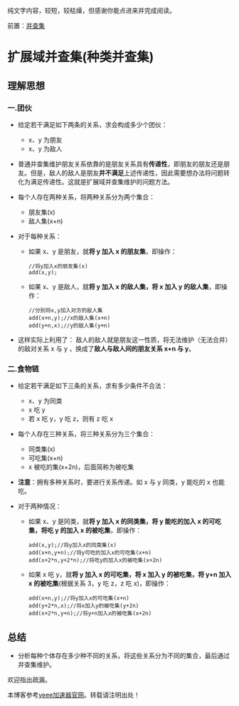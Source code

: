 纯文字内容，较短，较枯燥，但感谢你能点进来并完成阅读。

前置：[并查集](https://github.com)

# 扩展域并查集(种类并查集)

## 理解思想

### 一.团伙

* 给定若干满足如下两条的关系，求会构成多少个团伙：
  + x、y 为朋友
  + x、y 为敌人

* 普通并查集维护朋友关系依靠的是朋友关系具有**传递性**，即朋友的朋友还是朋友。但是，敌人的敌人是朋友**并不满足**上述传递性，因此需要想办法将问题转化为满足传递性。这就是扩展域并查集维护的问题方法。

* 每个人存在两种关系，将两种关系分为两个集合：
  + 朋友集(x)
  + 敌人集(x+n)

* 对于每种关系：
  + 如果 x、y 是朋友，就**将 y 加入 x 的朋友集**，即操作：

    ```
    //将y加入x的朋友集(x)
    add(x,y);
    ```
  + 如果 x、y 是敌人，就**将 y 加入 x 的敌人集，将 x 加入 y 的敌人集**，即操作：

    ```
    //分别将x,y加入对方的敌人集
    add(x+n,y);//x的敌人集(x+n)
    add(y+n,x);//y的敌人集(y+n)
    ```

* 这样实际上利用了：
  敌人的敌人就是朋友这一性质，将无法维护（无法合并）的敌对关系 x 与 y ，换成了**敌人与敌人间的朋友关系 x+n 与 y**。

### 二.食物链

* 给定若干满足如下三条的关系，求有多少条件不合法：
  + x、y 为同类
  + x 吃 y
  + 若 x 吃 y，y 吃 z，则有 z 吃 x

* 每个人存在三种关系，将三种关系分为三个集合：
  + 同类集(x)
  + 可吃集(x+n)
  + x 被吃的集(x+2n)，后面简称为被吃集

* **注意**：拥有多种关系时，要进行关系传递。如 x 与 y 同类，y 能吃的 x 也能吃。

* 对于两种情况：
  + 如果 x、y 是同类，就**将 y 加入 x 的同类集，将 y 能吃的加入 x 的可吃集，将吃 y 的加入 x 的被吃集**，即操作：

    ```
    add(x,y);//将y加入x的同类集(x)
    add(x+n,y+n);//将y可吃的加入x的可吃集(x+n)
    add(x+2*n,y+2*n);//将吃y的加入x的被吃集(x+2n)
    ```
  + 如果 x 吃 y，就**将 y 加入 x 的可吃集，将 x 加入 y 的被吃集，将 y+n 加入 x 的被吃集**(根据关系 3，y 吃 z，z 吃 x)，即操作：

    ```
    add(x+n,y);//将y加入x的可吃集(x+n)
    add(y+2*n,x);//将x加入y的被吃集(y+2n)
    add(x+2*n,y+n);//将y+n加入x的被吃集(x+2n)
    ```

## 总结

* 分析每种个体存在多少种不同的关系，将这些关系分为不同的集合，最后通过并查集维护。

欢迎指出疏漏。

本博客参考[veee加速器官网](https://youhaochi.com)。转载请注明出处！
